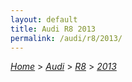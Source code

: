 ```yaml
---
layout: default
title: Audi R8 2013
permalink: /audi/r8/2013/
---
```

[*Home*](/) > [*Audi*](/audi/) > [*R8*](/audi/r8/) > [*2013*](/audi/r8/2013/)
